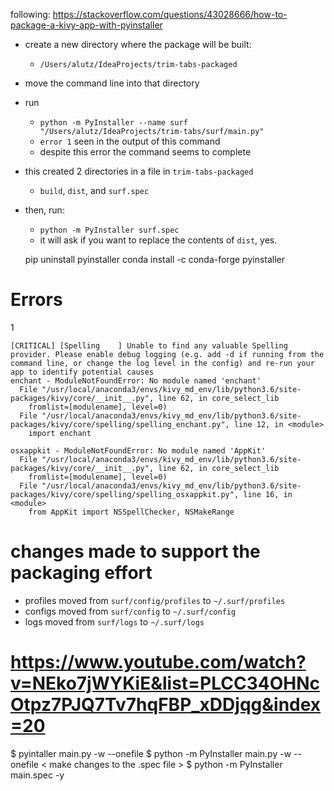 following: https://stackoverflow.com/questions/43028666/how-to-package-a-kivy-app-with-pyinstaller

* create a new directory where the package will be built:
  * `/Users/alutz/IdeaProjects/trim-tabs-packaged`
* move the command line into that directory
* run
  * `python -m PyInstaller --name surf "/Users/alutz/IdeaProjects/trim-tabs/surf/main.py"`
  * `error 1` seen in the output of this command
  * despite this error the command seems to complete
* this created 2 directories in a file in `trim-tabs-packaged`
  * `build`, `dist`, and `surf.spec`
* then, run: 
  * `python -m PyInstaller surf.spec`
  * it will ask if you want to replace the contents of `dist`, yes.
  
  
  pip uninstall pyinstaller
  conda install -c conda-forge pyinstaller
  
# Errors

1

```text
[CRITICAL] [Spelling    ] Unable to find any valuable Spelling provider. Please enable debug logging (e.g. add -d if running from the command line, or change the log level in the config) and re-run your app to identify potential causes
enchant - ModuleNotFoundError: No module named 'enchant'
  File "/usr/local/anaconda3/envs/kivy_md_env/lib/python3.6/site-packages/kivy/core/__init__.py", line 62, in core_select_lib
    fromlist=[modulename], level=0)
  File "/usr/local/anaconda3/envs/kivy_md_env/lib/python3.6/site-packages/kivy/core/spelling/spelling_enchant.py", line 12, in <module>
    import enchant

osxappkit - ModuleNotFoundError: No module named 'AppKit'
  File "/usr/local/anaconda3/envs/kivy_md_env/lib/python3.6/site-packages/kivy/core/__init__.py", line 62, in core_select_lib
    fromlist=[modulename], level=0)
  File "/usr/local/anaconda3/envs/kivy_md_env/lib/python3.6/site-packages/kivy/core/spelling/spelling_osxappkit.py", line 16, in <module>
    from AppKit import NSSpellChecker, NSMakeRange
```


# changes made to support the packaging effort
* profiles moved from `surf/config/profiles` to `~/.surf/profiles`
* configs moved from `surf/config` to `~/.surf/config`
* logs moved from `surf/logs` to `~/.surf/logs`




# https://www.youtube.com/watch?v=NEko7jWYKiE&list=PLCC34OHNcOtpz7PJQ7Tv7hqFBP_xDDjqg&index=20

$ pyintaller main.py -w --onefile
$ python -m PyInstaller main.py -w --onefile
< make changes to the .spec file >
$ python -m PyInstaller main.spec -y
